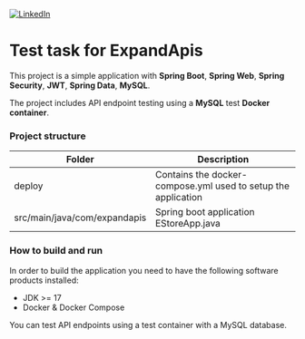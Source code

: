 [![LinkedIn](https://img.shields.io/badge/LinkedIn-0077B5?style=badge&logo=linkedin&logoColor=white)](http://linkedin.com/in/dmytro-trotsenko-97a6211a5)

# Test task for ExpandApis

This project is a simple application with **Spring Boot**, **Spring Web**, **Spring Security**, **JWT**, **Spring Data**, **MySQL**.

The project includes API endpoint testing using a **MySQL** test **Docker container**.

### Project structure


| Folder                       | Description                                                   |
|------------------------------|---------------------------------------------------------------|
| deploy                       | Contains the docker-compose.yml used to setup the application |
| src/main/java/com/expandapis | Spring boot application EStoreApp.java                        |

### How to build and run

In order to build the application you need to have the following software products installed:
- JDK >= 17
- Docker & Docker Compose

You can test API endpoints using a test container with a MySQL database.
